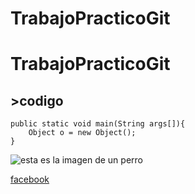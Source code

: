 # TrabajoPracticoGit

# TrabajoPracticoGit

## >codigo

~~~
public static void main(String args[]){
	Object o = new Object();
}
~~~

![esta es la imagen de un perro ](https://goo.gl/images/JKupLF)

[facebook](https://www.facebook.com/)